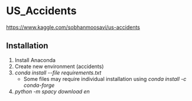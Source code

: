 # US_Accidents
https://www.kaggle.com/sobhanmoosavi/us-accidents

## Installation
1. Install Anaconda
2. Create new environment (accidents)
3. *conda install --file requirements.txt*
    - Some files may require individual installation using *conda install -c conda-forge*
4. *python -m spacy download en*